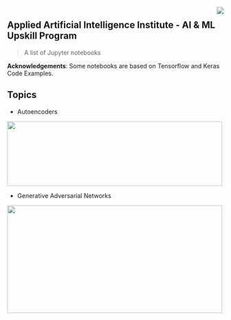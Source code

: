 <img src="https://github.com/matiassingers/awesome-readme/blob/master/icon.png" align="right" />

## Applied Artificial Intelligence Institute - AI & ML Upskill Program

> A list of Jupyter notebooks

**Acknowledgements**: Some notebooks are based on Tensorflow and Keras Code Examples.

## Topics
- Autoencoders
<img src="https://blog.keras.io/img/ae/autoencoder_schema.jpg" align="center" width="500" height="150" />

- Generative Adversarial Networks
<img src="https://sthalles.github.io/assets/dcgan/GANs.png" align="center" width="500" height="250" />
